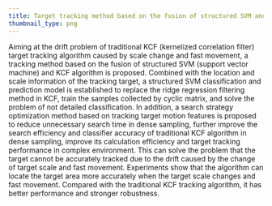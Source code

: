 ```yaml
---
title: Target tracking method based on the fusion of structured SVM and KCF algorithm
thumbnail_type: png
---
```

Aiming at the drift problem of traditional KCF (kernelized correlation filter) target tracking algorithm caused by scale change and fast movement, a tracking method based on the fusion of structured SVM (support vector machine) and KCF algorithm is proposed. Combined with the location and scale information of the tracking target, a structured SVM classification and prediction model is established to replace the ridge regression filtering method in KCF, train the samples collected by cyclic matrix, and solve the problem of not detailed classification. In addition, a search strategy optimization method based on tracking target motion features is proposed to reduce unnecessary search time in dense sampling, further improve the search efficiency and classifier accuracy of traditional KCF algorithm in dense sampling, improve its calculation efficiency and target tracking performance in complex environment. This can solve the problem that the target cannot be accurately tracked due to the drift caused by the change of target scale and fast movement. Experiments show that the algorithm can locate the target area more accurately when the target scale changes and fast movement. Compared with the traditional KCF tracking algorithm, it has better performance and stronger robustness.
